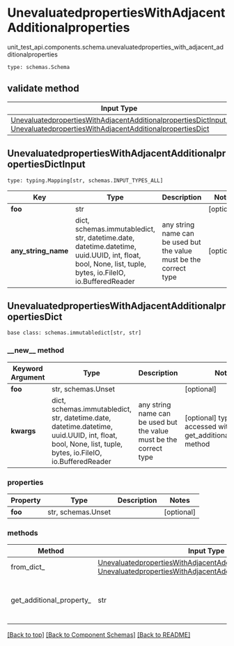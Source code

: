 # UnevaluatedpropertiesWithAdjacentAdditionalproperties
unit_test_api.components.schema.unevaluatedproperties_with_adjacent_additionalproperties
```
type: schemas.Schema
```

## validate method
Input Type | Return Type | Notes
------------ | ------------- | -------------
[UnevaluatedpropertiesWithAdjacentAdditionalpropertiesDictInput](#unevaluatedpropertieswithadjacentadditionalpropertiesdictinput), [UnevaluatedpropertiesWithAdjacentAdditionalpropertiesDict](#unevaluatedpropertieswithadjacentadditionalpropertiesdict) | [UnevaluatedpropertiesWithAdjacentAdditionalpropertiesDict](#unevaluatedpropertieswithadjacentadditionalpropertiesdict) |

## UnevaluatedpropertiesWithAdjacentAdditionalpropertiesDictInput
```
type: typing.Mapping[str, schemas.INPUT_TYPES_ALL]
```
Key | Type |  Description | Notes
------------ | ------------- | ------------- | -------------
**foo** | str |  | [optional]
**any_string_name** | dict, schemas.immutabledict, str, datetime.date, datetime.datetime, uuid.UUID, int, float, bool, None, list, tuple, bytes, io.FileIO, io.BufferedReader | any string name can be used but the value must be the correct type | [optional]

## UnevaluatedpropertiesWithAdjacentAdditionalpropertiesDict
```
base class: schemas.immutabledict[str, str]

```
### &lowbar;&lowbar;new&lowbar;&lowbar; method
Keyword Argument | Type | Description | Notes
---------------- | ---- | ----------- | -----
**foo** | str, schemas.Unset |  | [optional]
**kwargs** | dict, schemas.immutabledict, str, datetime.date, datetime.datetime, uuid.UUID, int, float, bool, None, list, tuple, bytes, io.FileIO, io.BufferedReader | any string name can be used but the value must be the correct type | [optional] typed value is accessed with the get_additional_property_ method

### properties
Property | Type | Description | Notes
-------- | ---- | ----------- | -----
**foo** | str, schemas.Unset |  | [optional]

### methods
Method | Input Type | Return Type | Notes
------ | ---------- | ----------- | ------
from_dict_ | [UnevaluatedpropertiesWithAdjacentAdditionalpropertiesDictInput](#unevaluatedpropertieswithadjacentadditionalpropertiesdictinput), [UnevaluatedpropertiesWithAdjacentAdditionalpropertiesDict](#unevaluatedpropertieswithadjacentadditionalpropertiesdict) | [UnevaluatedpropertiesWithAdjacentAdditionalpropertiesDict](#unevaluatedpropertieswithadjacentadditionalpropertiesdict) | a constructor
get_additional_property_ | str | schemas.immutabledict, str, float, int, bool, None, tuple, bytes, io.FileIO, schemas.Unset | provides type safety for additional properties

[[Back to top]](#top) [[Back to Component Schemas]](../../../README.md#Component-Schemas) [[Back to README]](../../../README.md)
